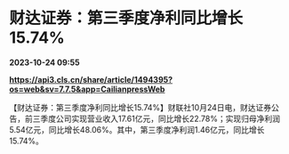 # 财达证券：第三季度净利同比增长15.74%

**2023-10-24 09:55**

**https://api3.cls.cn/share/article/1494395?os=web&sv=7.7.5&app=CailianpressWeb**

【财达证券：第三季度净利同比增长15.74%】财联社10月24日电，财达证券公告，前三季度公司实现营业收入17.61亿元，同比增长22.78%；实现归母净利润5.54亿元，同比增长48.06%。其中，第三季度净利润1.46亿元，同比增长15.74%。